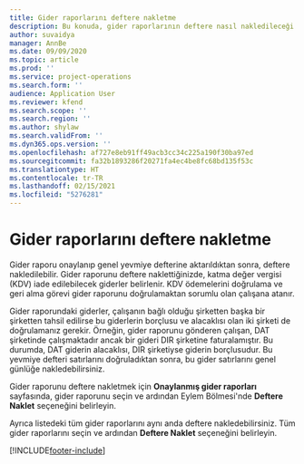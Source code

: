 ```yaml
---
title: Gider raporlarını deftere nakletme
description: Bu konuda, gider raporlarının deftere nasıl nakledileceği açıklanmaktadır.
author: suvaidya
manager: AnnBe
ms.date: 09/09/2020
ms.topic: article
ms.prod: ''
ms.service: project-operations
ms.search.form: ''
audience: Application User
ms.reviewer: kfend
ms.search.scope: ''
ms.search.region: ''
ms.author: shylaw
ms.search.validFrom: ''
ms.dyn365.ops.version: ''
ms.openlocfilehash: af727e8eb91ff49acb3cc34c225a190f30ba97ed
ms.sourcegitcommit: fa32b1893286f20271fa4ec4be8fc68bd135f53c
ms.translationtype: HT
ms.contentlocale: tr-TR
ms.lasthandoff: 02/15/2021
ms.locfileid: "5276281"
---
```

# <a name="post-expense-reports"></a>Gider raporlarını deftere nakletme

Gider raporu onaylanıp genel yevmiye defterine aktarıldıktan sonra, deftere nakledilebilir. Gider raporunu deftere naklettiğinizde, katma değer vergisi (KDV) iade edilebilecek giderler belirlenir. KDV ödemelerini doğrulama ve geri alma görevi gider raporunu doğrulamaktan sorumlu olan çalışana atanır.

Gider raporundaki giderler, çalışanın bağlı olduğu şirketten başka bir şirketten tahsil edilirse bu giderlerin borçlusu ve alacaklısı olan iki şirketi de doğrulamanız gerekir. Örneğin, gider raporunu gönderen çalışan, DAT şirketinde çalışmaktadır ancak bir gideri DIR şirketine faturalamıştır. Bu durumda, DAT giderin alacaklısı, DIR şirketiyse giderin borçlusudur. Bu yevmiye defteri satırlarını doğruladıktan sonra, bu gider satırlarını genel günlüğe nakledebilirsiniz.

Gider raporunu deftere nakletmek için **Onaylanmış gider raporları** sayfasında, gider raporunu seçin ve ardından Eylem Bölmesi'nde **Deftere Naklet** seçeneğini belirleyin.

Ayrıca listedeki tüm gider raporlarını aynı anda deftere nakledebilirsiniz. Tüm gider raporlarını seçin ve ardından **Deftere Naklet** seçeneğini belirleyin.


[!INCLUDE[footer-include](../includes/footer-banner.md)]